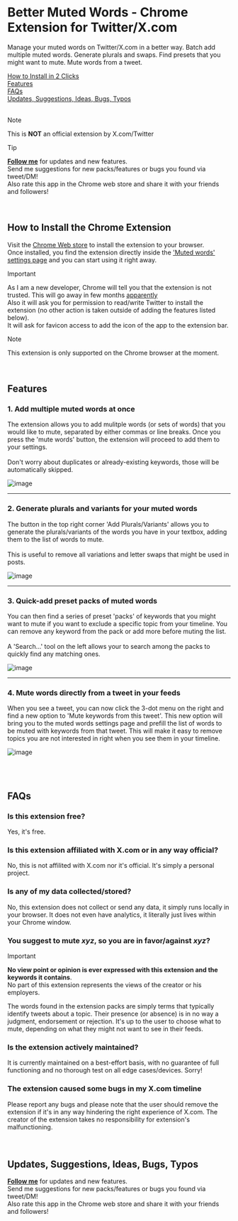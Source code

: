 # Better Muted Words - Chrome Extension for Twitter/X.com
Manage your muted words on Twitter/X.com in a better way. Batch add multiple muted words. Generate plurals and swaps. Find presets that you might want to mute. Mute words from a tweet.

[How to Install in 2 Clicks](#header1)<br> 
[Features](#header2)<br>
[FAQs](#header3)<br>
[Updates, Suggestions, Ideas, Bugs, Typos](#header4)<br>
<br>

> [!NOTE]
> This is <b>NOT</b> an official extension by X.com/Twitter

> [!TIP]
> <b><a href="https://twitter.com/intent/user?screen_name=carlovarrasi">Follow me</a></b> for updates and new features.
> <br>Send me suggestions for new packs/features or bugs you found via tweet/DM!
> <br>Also rate this app in the Chrome web store and share it with your friends and followers!

<br>

<a name="header1"/>

## How to Install the Chrome Extension

Visit the <a href="https://chromewebstore.google.com/detail/better-muted-words/kogfodpcilmconphbpldnipakepicaia">Chrome Web store</a> to install the extension to your browser.
<br>Once installed, you find the extension directly inside the <a href="https://x.com/settings/muted_keywords">'Muted words' settings page</a> and you can start using it right away.

> [!IMPORTANT]
> As I am a new developer, Chrome will tell you that the extension is not trusted. This will go away in few months <a href="https://support.google.com/chrome_webstore/answer/2664769?hl=en#zippy=%2Cinstall-with-enhanced-safe-browsing">apparently</a>
> <br>Also it will ask you for permission to read/write Twitter to install the extension (no other action is taken outside of adding the features listed below).
> <br>It will ask for favicon access to add the icon of the app to the extension bar.

> [!NOTE]
> This extension is only supported on the Chrome browser at the moment.

<br>

<a name="header2"/>

## Features

### 1. Add multiple muted words at once
The extension allows you to add mulitple words (or sets of words) that you would like to mute, separated by either commas or line breaks. Once you press the 'mute words' button, the extension will proceed to add them to your settings.
<br><br>
Don't worry about duplicates or already-existing keywords, those will be automatically skipped.

![image](https://github.com/user-attachments/assets/10c8573b-3fcb-4576-a347-02418737f0d2)
___
### 2. Generate plurals and variants for your muted words
The button in the top right corner 'Add Plurals/Variants' allows you to generate the plurals/variants of the words you have in your textbox, adding them to the list of words to mute.<br><br>This is useful to remove all variations and letter swaps that might be used in posts.

![image](https://github.com/user-attachments/assets/59e69f43-03b5-43d9-8faa-908a291d8e05)
___
### 3. Quick-add preset packs of muted words 
You can then find a series of preset 'packs' of keywords that you might want to mute if you want to exclude a specific topic from your timeline. You can remove any keyword from the pack or add more before muting the list. <br><br>A 'Search...' tool on the left allows your to search among the packs to quickly find any matching ones.

![image](https://github.com/user-attachments/assets/93716ebe-5a0d-4ae3-b024-246a9999cfa6)
___
### 4. Mute words directly from a tweet in your feeds
When you see a tweet, you can now click the 3-dot menu on the right and find a new option to 'Mute keywords from this tweet'. This new option will bring you to the muted words settings page and prefill the list of words to be muted with keywords from that tweet. This will make it easy to remove topics you are not interested in right when you see them in your timeline.

![image](https://github.com/user-attachments/assets/dbd71fe3-0e76-40ce-bd63-255c07ada9f7)

<br><br>

<a name="header3"/>
  
## FAQs
### Is this extension free?
Yes, it's free.

### Is this extension affiliated with X.com or in any way official?
No, this is not affilited with X.com nor it's official. It's simply a personal project.

### Is any of my data collected/stored?
No, this extension does not collect or send any data, it simply runs locally in your browser. It does not even have analytics, it literally just lives within your Chrome window.

### You suggest to mute <i>xyz</i>, so you are in favor/against <i>xyz</i>?
> [!IMPORTANT]
> <b>No view point or opinion is ever expressed with this extension and the keywords it contains</b>.
> <br>No part of this extension represents the views of the creator or his employers.

The words found in the extension packs are simply terms that typically identify tweets about a topic. Their presence (or absence) is in no way a judgment, endorsement or rejection. It's up to the user to choose what to mute, depending on what they might not want to see in their feeds.<br>

### Is the extension actively maintained?
It is currently maintained on a best-effort basis, with no guarantee of full functioning and no thorough test on all edge cases/devices. Sorry!

### The extension caused some bugs in my X.com timeline
Please report any bugs and please note that the user should remove the extension if it's in any way hindering the right experience of X.com. The creator of the extension takes no responsibility for extension's malfunctioning.
<br><br><br>

<a name="header4"/>

## Updates, Suggestions, Ideas, Bugs, Typos
<b><a href="https://twitter.com/intent/user?screen_name=carlovarrasi">Follow me</a></b> for updates and new features.
<br>Send me suggestions for new packs/features or bugs you found via tweet/DM!
<br>Also rate this app in the Chrome web store and share it with your friends and followers!
<br><br><br><br>
